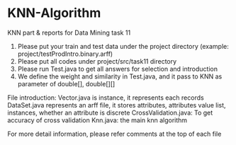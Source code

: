 # KNN-Algorithm
KNN part &amp; reports for Data Mining task 11

1. Please put your train and test data under the project directory  (example: project/testProdIntro.binary.arff)
2. Please put all codes under project/src/task11 directory
3. Please run Test.java to get all answers for selection and introduction
4. We define the weight and similarity in Test.java, and it pass to KNN as parameter of double[], double[][]


File introduction:
	Vector.java is instance, it represents each records
	DataSet.java represents an arff file, it stores attributes, attributes value list, instances, whether an attribute is discrete
	CrossValidation.java: To get accuracy of cross validation
	Knn.java: the main knn algorithm
	
For more detail information, please refer comments at the top of  each file
